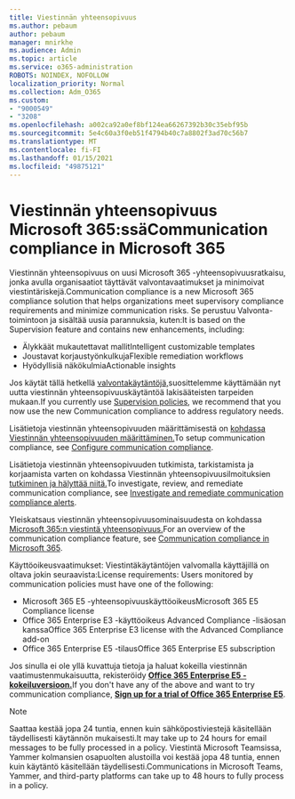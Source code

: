 ```yaml
---
title: Viestinnän yhteensopivuus
ms.author: pebaum
author: pebaum
manager: mnirkhe
ms.audience: Admin
ms.topic: article
ms.service: o365-administration
ROBOTS: NOINDEX, NOFOLLOW
localization_priority: Normal
ms.collection: Adm_O365
ms.custom:
- "9000549"
- "3208"
ms.openlocfilehash: a002ca92a0ef8bf124ea66267392b30c35ebf95b
ms.sourcegitcommit: 5e4c60a3f0eb51f4794b40c7a8802f3ad70c56b7
ms.translationtype: MT
ms.contentlocale: fi-FI
ms.lasthandoff: 01/15/2021
ms.locfileid: "49875121"
---
```

# <a name="communication-compliance-in-microsoft-365"></a><span data-ttu-id="9cc20-102">Viestinnän yhteensopivuus Microsoft 365:ssä</span><span class="sxs-lookup"><span data-stu-id="9cc20-102">Communication compliance in Microsoft 365</span></span>

<span data-ttu-id="9cc20-103">Viestinnän yhteensopivuus on uusi Microsoft 365 -yhteensopivuusratkaisu, jonka avulla organisaatiot täyttävät valvontavaatimukset ja minimoivat viestintäriskejä.</span><span class="sxs-lookup"><span data-stu-id="9cc20-103">Communication compliance is a new Microsoft 365 compliance solution that helps organizations meet supervisory compliance requirements and minimize communication risks.</span></span> <span data-ttu-id="9cc20-104">Se perustuu Valvonta-toimintoon ja sisältää uusia parannuksia, kuten:</span><span class="sxs-lookup"><span data-stu-id="9cc20-104">It is based on the Supervision feature and contains new enhancements, including:</span></span>

- <span data-ttu-id="9cc20-105">Älykkäät mukautettavat mallit</span><span class="sxs-lookup"><span data-stu-id="9cc20-105">Intelligent customizable templates</span></span>
- <span data-ttu-id="9cc20-106">Joustavat korjaustyönkulkuja</span><span class="sxs-lookup"><span data-stu-id="9cc20-106">Flexible remediation workflows</span></span>
- <span data-ttu-id="9cc20-107">Hyödyllisiä näkökulmia</span><span class="sxs-lookup"><span data-stu-id="9cc20-107">Actionable insights</span></span>

<span data-ttu-id="9cc20-108">Jos käytät tällä hetkellä [valvontakäytäntöjä,](https://docs.microsoft.com/microsoft-365/compliance/supervision-policies)suosittelemme käyttämään nyt uutta viestinnän yhteensopivuuskäytäntöä lakisääteisten tarpeiden mukaan.</span><span class="sxs-lookup"><span data-stu-id="9cc20-108">If you currently use [Supervision policies](https://docs.microsoft.com/microsoft-365/compliance/supervision-policies), we recommend that you now use the new Communication compliance to address regulatory needs.</span></span>

<span data-ttu-id="9cc20-109">Lisätietoja viestinnän yhteensopivuuden määrittämisestä on [kohdassa Viestinnän yhteensopivuuden määrittäminen.](https://docs.microsoft.com/microsoft-365/compliance/communication-compliance-configure)</span><span class="sxs-lookup"><span data-stu-id="9cc20-109">To setup communication compliance, see [Configure communication compliance](https://docs.microsoft.com/microsoft-365/compliance/communication-compliance-configure).</span></span>

<span data-ttu-id="9cc20-110">Lisätietoja viestinnän yhteensopivuuden tutkimista, tarkistamista ja korjaamista varten on kohdassa Viestinnän yhteensopivuusilmoituksien [tutkiminen ja hälyttää niitä.](https://docs.microsoft.com/microsoft-365/compliance/communication-compliance-investigate-remediate)</span><span class="sxs-lookup"><span data-stu-id="9cc20-110">To investigate, review, and remediate communication compliance, see [Investigate and remediate communication compliance alerts](https://docs.microsoft.com/microsoft-365/compliance/communication-compliance-investigate-remediate).</span></span>

<span data-ttu-id="9cc20-111">Yleiskatsaus viestinnän yhteensopivuusominaisuudesta on kohdassa [Microsoft 365:n viestintä yhteensopivuus.](https://docs.microsoft.com/microsoft-365/compliance/communication-compliance)</span><span class="sxs-lookup"><span data-stu-id="9cc20-111">For an overview of the communication compliance feature, see [Communication compliance in Microsoft 365](https://docs.microsoft.com/microsoft-365/compliance/communication-compliance).</span></span>

<span data-ttu-id="9cc20-112">Käyttöoikeusvaatimukset: Viestintäkäytäntöjen valvomalla käyttäjillä on oltava jokin seuraavista:</span><span class="sxs-lookup"><span data-stu-id="9cc20-112">License requirements: Users monitored by communication policies must have one of the following:</span></span>

- <span data-ttu-id="9cc20-113">Microsoft 365 E5 -yhteensopivuuskäyttöoikeus</span><span class="sxs-lookup"><span data-stu-id="9cc20-113">Microsoft 365 E5 Compliance license</span></span>
- <span data-ttu-id="9cc20-114">Office 365 Enterprise E3 -käyttöoikeus Advanced Compliance -lisäosan kanssa</span><span class="sxs-lookup"><span data-stu-id="9cc20-114">Office 365 Enterprise E3 license with the Advanced Compliance add-on</span></span>
- <span data-ttu-id="9cc20-115">Office 365 Enterprise E5 -tilaus</span><span class="sxs-lookup"><span data-stu-id="9cc20-115">Office 365 Enterprise E5 subscription</span></span>

<span data-ttu-id="9cc20-116">Jos sinulla ei ole yllä kuvattuja tietoja ja haluat kokeilla viestinnän vaatimustenmukaisuutta, rekisteröidy **[Office 365 Enterprise E5 -kokeiluversioon.](https://go.microsoft.com/fwlink/p/?LinkID=698279)**</span><span class="sxs-lookup"><span data-stu-id="9cc20-116">If you don't have any of the above and want to try communication compliance, **[Sign up for a trial of Office 365 Enterprise E5](https://go.microsoft.com/fwlink/p/?LinkID=698279)**.</span></span>

> [!NOTE]
> <span data-ttu-id="9cc20-117">Saattaa kestää jopa 24 tuntia, ennen kuin sähköpostiviestejä käsitellään täydellisesti käytännön mukaisesti.</span><span class="sxs-lookup"><span data-stu-id="9cc20-117">It may take up to 24 hours for email messages to be fully processed in a policy.</span></span> <span data-ttu-id="9cc20-118">Viestintä Microsoft Teamsissa, Yammer kolmansien osapuolten alustoilla voi kestää jopa 48 tuntia, ennen kuin käytäntö käsitellään täydellisesti.</span><span class="sxs-lookup"><span data-stu-id="9cc20-118">Communications in Microsoft Teams, Yammer, and third-party platforms can take up to 48 hours to fully process in a policy.</span></span>
